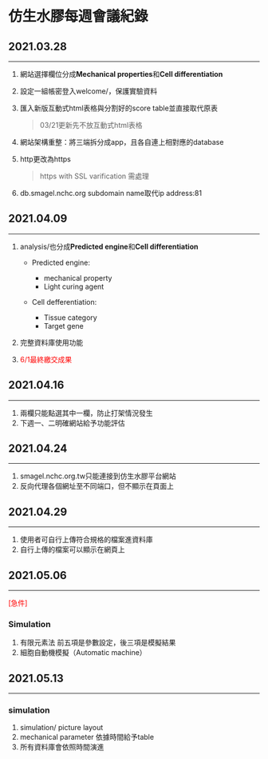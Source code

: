 # 仿生水膠每週會議紀錄
## 2021.03.28
---
1. 網站選擇欄位分成**Mechanical properties**和**Cell differentiation**
2. 設定一組帳密登入welcome/，保護實驗資料
3. 匯入新版互動式html表格與分割好的score table並直接取代原表
   
   > 03/21更新先不放互動式html表格
4. 網站架構重整：將三端拆分成app，且各自連上相對應的database
5. http更改為https
   
   > https with SSL varification 需處理
6. db.smagel.nchc.org subdomain name取代ip address:81

## 2021.04.09
---
1. analysis/也分成**Predicted engine**和**Cell differentiation**
   
   - Predicted engine:
      * mechanical property
      * Light curing agent
   
   - Cell defferentiation:
      * Tissue category
      * Target gene
2. 完整資料庫使用功能
3. <font color=#ff0000>6/1最終繳交成果</font>

## 2021.04.16

---

1. 兩欄只能點選其中一欄，防止打架情況發生
2. 下週一、二明確網站給予功能評估

## 2021.04.24

---

1. smagel.nchc.org.tw只能連接到仿生水膠平台網站
2. 反向代理各個網址至不同端口，但不顯示在頁面上

## 2021.04.29

---

1. 使用者可自行上傳符合規格的檔案進資料庫
2. 自行上傳的檔案可以顯示在網頁上

## 2021.05.06

---

<font color=#ff0000>[急件]</font>

### Simulation

1. 有限元素法
   前五項是參數設定，後三項是模擬結果
2. 細胞自動機模擬（Automatic machine）

## 2021.05.13

---

### simulation

1. simulation/ picture layout
2. mechanical parameter 依據時間給予table
3. 所有資料庫會依照時間演進